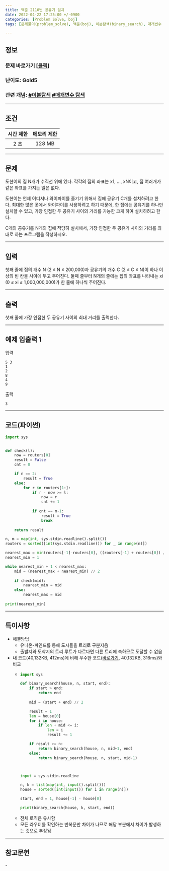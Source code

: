 ```yaml
---
title: 백준 2110번 공유기 설치
date: 2022-04-22 17:25:00 +/-0900
categories: [Problem Solve, boj]
tags: [문제풀이(problem_solve), 백준(boj), 이분탐색(binary_search), 매개변수 탐색(parametric_search)]

---
```

## 정보
### 문제 바로가기 [[클릭](https://www.acmicpc.net/problem/2110)]
### 난이도: Gold5
### 관련 개념: [#이분탐색](https://www.acmicpc.net/problemset?sort=ac_desc&algo=12) [#매개변수 탐색](https://www.acmicpc.net/problemset?sort=ac_desc&algo=170)

---
## 조건

시간 제한|메모리 제한
:---:|:---:
2 초|128 MB

---
## 문제
도현이의 집 N개가 수직선 위에 있다. 각각의 집의 좌표는 x1, ..., xN이고, 집 여러개가 같은 좌표를 가지는 일은 없다.

도현이는 언제 어디서나 와이파이를 즐기기 위해서 집에 공유기 C개를 설치하려고 한다. 최대한 많은 곳에서 와이파이를 사용하려고 하기 때문에, 한 집에는 공유기를 하나만 설치할 수 있고, 가장 인접한 두 공유기 사이의 거리를 가능한 크게 하여 설치하려고 한다.

C개의 공유기를 N개의 집에 적당히 설치해서, 가장 인접한 두 공유기 사이의 거리를 최대로 하는 프로그램을 작성하시오.

---
## 입력
첫째 줄에 집의 개수 N (2 ≤ N ≤ 200,000)과 공유기의 개수 C (2 ≤ C ≤ N)이 하나 이상의 빈 칸을 사이에 두고 주어진다. 둘째 줄부터 N개의 줄에는 집의 좌표를 나타내는 xi (0 ≤ xi ≤ 1,000,000,000)가 한 줄에 하나씩 주어진다.

---
## 출력
첫째 줄에 가장 인접한 두 공유기 사이의 최대 거리를 출력한다.

---
## 예제 입출력 1
입력
```
5 3
1
2
8
4
9
```

출력
```
3
```

---
## 코드(파이썬)
```python
import sys


def check(l):
    now = routers[0]
    result = False
    cnt = 0

    if n == 2:
        result = True
    else:
        for r in routers[1:]:
            if r - now >= l:
                now = r
                cnt += 1
                
            if cnt == m-1:
                result = True
                break
        
    return result

n, m = map(int, sys.stdin.readline().split())
routers = sorted([int(sys.stdin.readline()) for _ in range(n)])

nearest_max = min(routers[-1]-routers[0], ((routers[-1] + routers[0]) // (m-1))) + 1
nearest_min = 1

while nearest_min + 1 < nearest_max:
    mid = (nearest_max + nearest_min) // 2
    
    if check(mid):
        nearest_min = mid
    else:
        nearest_max = mid
    
print(nearest_min)

```

---
## 특이사항
- 해결방법
  - 유니온-파인드를 통해 도시들을 트리로 구분지음
  - 출발지와 도착지의 트리 루트가 다르다면 다른 트리에 속하므로 도달할 수 없음
- 내 코드(40,132KB, 412ms)에 비해 우수한 코드([바로가기](https://www.acmicpc.net/source/42217835), 40,132KB, 316ms)와 비교
  - ```python
    import sys

    def binary_search(house, n, start, end):
        if start > end:
            return end
        
        mid = (start + end) // 2

        result = 1
        len = house[0]
        for i in house:
            if len + mid <= i:
                len = i
                result += 1

        if result >= n:
            return binary_search(house, n, mid+1, end)
        else:
            return binary_search(house, n, start, mid-1)



    input = sys.stdin.readline

    n, k = list(map(int, input().split()))
    house = sorted([int(input()) for i in range(n)])

    start, end = 1, house[-1] - house[0]

    print(binary_search(house, k, start, end))

    ```
  - 전체 로직은 유사함
  - 모든 라우터를 확인하는 반복문만 차이가 나므로 해당 부분에서 차이가 발생하는 것으로 추정됨

---
## 참고문헌
\-
